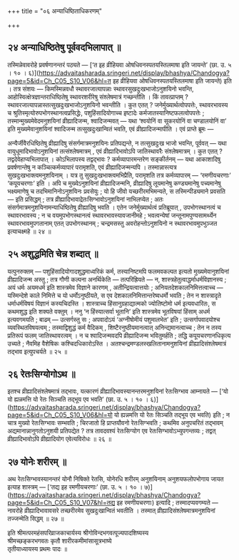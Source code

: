 +++
title = "०६ अन्याधिष्ठिताधिकरणम्"

+++

## २४ अन्याधिष्ठितेषु पूर्ववदभिलापात् ॥

तस्मिन्नेवावरोहे प्रवर्षणानन्तरं पठ्यते — [‘त इह व्रीहियवा ओषधिवनस्पतयस्तिलमाषा इति जायन्ते’ (छा. उ. ५ । १० । ६)](https://advaitasharada.sringeri.net/display/bhashya/Chandogya?page=5&id=Ch_C05_S10_V06&hl=त इह व्रीहियवा ओषधिवनस्पतयस्तिलमाषा इति जायन्ते) इति । तत्र संशयः — किमस्मिन्नवधौ स्थावरजात्यापन्नाः स्थावरसुखदुःखभाजोऽनुशयिनो भवन्ति, आहोस्वित्क्षेत्रज्ञान्तराधिष्ठितेषु स्थावरशरीरेषु संश्लेषमात्रं गच्छन्तीति । किं तावत्प्राप्तम् ? स्थावरजात्यापन्नास्तत्सुखदुःखभाजोऽनुशयिनो भवन्तीति । कुत एतत् ? जनेर्मुख्यार्थत्वोपपत्तेः, स्थावरभावस्य च श्रुतिस्मृत्योरुपभोगस्थानत्वप्रसिद्धेः, पशुहिंसादियोगाच्च इष्टादेः कर्मजातस्यानिष्टफलत्वोपपत्तेः ; तस्मान्मुख्यमेवेदमनुशयिनां व्रीह्यादिजन्म, श्वादिजन्मवत् — यथा ‘श्वयोनिं वा सूकरयोनिं वा चण्डालयोनिं वा’ इति मुख्यमेवानुशयिनां श्वादिजन्म तत्सुखदुःखान्वितं भवति, एवं व्रीह्यादिजन्मापीति । एवं प्राप्ते ब्रूमः —

अन्यैर्जीवैरधिष्ठितेषु व्रीह्यादिषु संसर्गमात्रमनुशयिनः प्रतिपद्यन्ते, न तत्सुखदुःख भाजो भवन्ति, पूर्ववत् — यथा वायुधूमादिभावोऽनुशयिनां तत्संश्लेषमात्रम् , एवं व्रीह्यादिभावोऽपि जातिस्थावरैः संश्लेषमात्रम् । कुत एतत् ? तद्वदेवेहाप्यभिलापात् । कोऽभिलापस्य तद्वद्भावः ? कर्मव्यापारमन्तरेण सङ्कीर्तनम् — यथा आकाशादिषु प्रवर्षणान्तेषु न कञ्चित्कर्मव्यापारं परामृशति, एवं व्रीह्यादिजन्मन्यपि । तस्मान्नास्त्यत्र सुखदुःखभाक्त्वमनुशयिनाम् । यत्र तु सुखदुःखभाक्त्वमभिप्रैति, परामृशति तत्र कर्मव्यापारम् — ‘रमणीयचरणाः’ ‘कपूयचरणाः’ इति । अपि च मुख्येऽनुशयिनां व्रीह्यादिजन्मनि, व्रीह्यादिषु लूयमानेषु कण्ड्यमानेषु पच्यमानेषु भक्ष्यमाणेषु च तदभिमानिनोऽनुशयिनः प्रवसेयुः ; यो हि जीवो यच्छरीरमभिमन्यते, स तस्मिन्पीड्यमाने प्रवसति — इति प्रसिद्धम् ; तत्र व्रीह्यादिभावाद्रेतःसिग्भावोऽनुशयिनां नाभिलप्येत ; अतः संसर्गमात्रमनुशयिनामन्याधिष्ठितेषु व्रीह्यादिषु भवति । एतेन जनेर्मुख्यार्थत्वं प्रतिब्रूयात् , उपभोगस्थानत्वं च स्थावरभावस्य ; न च वयमुपभोगस्थानत्वं स्थावरभावस्यावजानीमहे ; भवत्वन्येषां जन्तूनामपुण्यसामर्थ्येन स्थावरभावमुपगतानाम् एतत् उपभोगस्थानम् ; चन्द्रमसस्तु अवरोहन्तोऽनुशयिनो न स्थावरभावमुपभुञ्जत इत्याचक्ष्महे ॥ २४ ॥

## २५ अशुद्धमिति चेन्न शब्दात् ॥

यत्पुनरुक्तम् — पशुहिंसादियोगादशुद्धमाध्वरिकं कर्म, तस्यानिष्टमपि फलमवकल्पत इत्यतो मुख्यमेवानुशयिनां व्रीह्यादिजन्म अस्तु ; तत्र गौणी कल्पना अनर्थिकेति — तत्परिह्रियते — न, शास्त्रहेतुत्वाद्धर्माधर्मविज्ञानस्य ; अयं धर्मः अयमधर्म इति शास्त्रमेव विज्ञाने कारणम् , अतीन्द्रियत्वात्तयोः ; अनियतदेशकालनिमित्तत्वाच्च — यस्मिन्देशे काले निमित्ते च यो धर्मोऽनुष्ठीयते, स एव देशकालनिमित्तान्तरेष्वधर्मो भवति ; तेन न शास्त्रादृते धर्माधर्मविषयं विज्ञानं कस्यचिदस्ति । शास्त्राच्च हिंसानुग्रहाद्यात्मको ज्योतिष्टोमो धर्म इत्यवधारितः, स कथमशुद्ध इति शक्यते वक्तुम् । ननु ‘न हिंस्यात्सर्वा भूतानि’ इति शास्त्रमेव भूतविषयां हिंसाम् अधर्म इत्यवगमयति ; बाढम् — उत्सर्गस्तु सः ; अपवादोऽयं ‘अग्नीषोमीयं पशुमालभेत’ इति ; उत्सर्गापवादयोश्च व्यवस्थितविषयत्वम् ; तस्माद्विशुद्धं कर्म वैदिकम् , शिष्टैरनुष्ठीयमानत्वात् अनिन्द्यमानत्वाच्च ; तेन न तस्य प्रतिरूपं फलम् जातिस्थावरत्वम् । न च श्वादिजन्मवदपि व्रीह्यादिजन्म भवितुमर्हति ; तद्धि कपूयचरणानधिकृत्य उच्यते ; नैवमिह वैशेषिकः कश्चिदधिकारोऽस्ति । अतश्चन्द्रमण्डलस्खलितानामनुशयिनां व्रीह्यादिसंश्लेषमात्रं तद्भाव इत्युपचर्यते ॥ २५ ॥

## २६ रेतःसिग्योगोऽथ ॥

इतश्च व्रीह्यादिसंश्लेषमात्रं तद्भावः, यत्कारणं व्रीह्यादिभावस्यानन्तरमनुशयिनां रेतःसिग्भाव आम्नायते — [‘यो यो ह्यन्नमत्ति यो रेतः सिञ्चति तद्भूय एव भवति’ (छा. उ. ५ । १० । ६)](https://advaitasharada.sringeri.net/display/bhashya/Chandogya?page=5&id=Ch_C05_S10_V06&hl=यो यो ह्यन्नमत्ति यो रेतः सिञ्चति तद्भूय एव भवति) इति ; न चात्र मुख्यो रेतःसिग्भावः सम्भवति ; चिरजातो हि प्राप्तयौवनो रेतःसिग्भवति ; कथमिव अनुपचरितं तद्भावम् अद्यमानान्नानुगतोऽनुशयी प्रतिपद्येत ? तत्र तावदवश्यं रेतःसिग्योग एव रेतःसिग्भावोऽभ्युपगन्तव्यः ; तद्वत् व्रीह्यादिभावोऽपि व्रीह्यादियोग एवेत्यविरोधः ॥ २६ ॥

## २७ योनेः शरीरम् ॥

अथ रेतःसिग्भावस्यानन्तरं योनौ निषिक्ते रेतसि, योनेरधि शरीरम् अनुशयिनाम् अनुशयफलोपभोगाय जायत इत्याह शास्त्रम् — [‘तद्य इह रमणीयचरणाः’ (छा. उ. ५ । १० । ७)](https://advaitasharada.sringeri.net/display/bhashya/Chandogya?page=5&id=Ch_C05_S10_V07&hl=तद्य इह रमणीयचरणाः) इत्यादि ; तस्मादप्यवगम्यते — नावरोहे व्रीह्यादिभावावसरे तच्छरीरमेव सुखदुःखान्वितं भवतीति । तस्मात् व्रीह्यादिसंश्लेषमात्रमनुशयिनां तज्जन्मेति सिद्धम् ॥ २७ ॥

इति श्रीमत्परमहंसपरिव्राजकाचार्यस्य श्रीगोविन्दभगवत्पूज्यपादशिष्यस्य  
श्रीमच्छङ्करभगवतः कृतौ शारीरकमीमांसासूत्रभाष्ये  
तृतीयाध्यायस्य प्रथमः पादः ॥